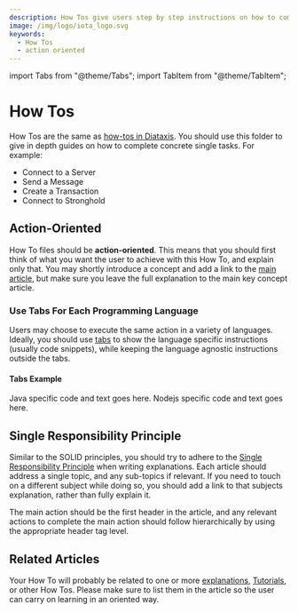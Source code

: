 ```yaml
---
description: How Tos give users step by step instructions on how to complete a concrete task.
image: /img/logo/iota_logo.svg
keywords:
  - How Tos
  - action oriented
---
```

import Tabs from "@theme/Tabs";
import TabItem from "@theme/TabItem";

# How Tos

How Tos are the same as [how-tos in Diataxis](https://diataxis.fr/how-to-guides/). You should use this folder to give in depth guides on how to complete concrete single tasks. For example:

- Connect to a Server
- Send a Message
- Create a Transaction
- Connect to Stronghold

## Action-Oriented

How To files should be **action-oriented**. This means that you should first think of what you want the user to achieve
with this How To, and explain only that. You may shortly introduce a concept and add 
a link to the [main article](explanations.md), but make sure you leave the full explanation to the main key concept article.

### Use Tabs For Each Programming Language

Users may choose to execute the same action in a variety of languages. Ideally, you should use
[tabs](https://docusaurus.io/docs/markdown-features/tabs) to show the language specific instructions (usually code
snippets), while keeping the language agnostic instructions outside the tabs.

#### Tabs Example

<Tabs groupId="language">
  <TabItem value="java" label="Java">
    Java specific code and text goes here.
  </TabItem>
  <TabItem value="nodejs" label="Nodejs">
    Nodejs specific code and text goes here.
  </TabItem>
</Tabs>

## Single Responsibility Principle

Similar to the SOLID principles, you should try to adhere to the 
[Single Responsibility Principle](https://en.wikipedia.org/wiki/Single-responsibility_principle) when writing
explanations. Each article should address a single topic, and any sub-topics if relevant. If you need to touch on a
different subject while doing so, you should add a link to that subjects explanation, rather than fully explain it.

The main action should be the first header in the article, and any relevant actions to complete the main action 
should follow hierarchically by using the appropriate header tag level.

## Related Articles

Your How To will probably be related to one or more [explanations](explanations.md), [Tutorials](tutorials.md), or other How Tos. Please make sure to list them in the article so the user can carry on learning in an oriented way.